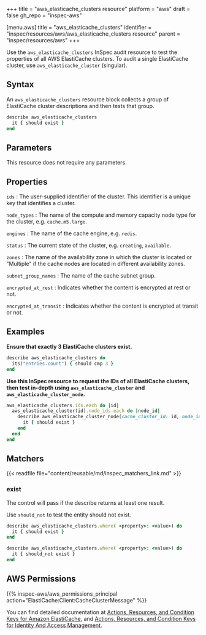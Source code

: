 +++
title = "aws_elasticache_clusters resource"
platform = "aws"
draft = false
gh_repo = "inspec-aws"

[menu.aws]
title = "aws_elasticache_clusters"
identifier = "inspec/resources/aws/aws_elasticache_clusters resource"
parent = "inspec/resources/aws"
+++

Use the `aws_elasticache_clusters` InSpec audit resource to test the properties of all AWS ElastiCache clusters. To audit a single ElastiCache cluster, use `aws_elasticache_cluster` (singular).

## Syntax

An `aws_elasticache_clusters` resource block collects a group of ElastiCache cluster descriptions and then tests that group.

```ruby
describe aws_elasticache_clusters
  it { should exist }
end   
```

## Parameters

This resource does not require any parameters.

## Properties

`ids`
: The user-supplied identifier of the cluster. This identifier is a unique key that identifies a cluster.

`node_types`
: The name of the compute and memory capacity node type for the cluster, e.g. `cache.m5.large`.

`engines`
: The name of the cache engine, e.g. `redis`.

`status`
: The current state of the cluster, e.g. `creating`, `available`.

`zones`
: The name of the availability zone in which the cluster is located or "Multiple" if the cache nodes are located in different availability zones.

`subnet_group_names`
: The name of the cache subnet group.

`encrypted_at_rest`
: Indicates whether the content is encrypted at rest or not.

`encrypted_at_transit`
: Indicates whether the content is encrypted at transit or not.

## Examples

**Ensure that exactly 3 ElastiCache clusters exist.**

```ruby
describe aws_elasticache_clusters do
  its("entries.count") { should cmp 3 }
end
```

**Use this InSpec resource to request the IDs of all ElastiCache clusters, then test in-depth using `aws_elasticache_cluster` and `aws_elasticache_cluster_node`.**

```ruby
aws_elasticache_clusters.ids.each do |id|
  aws_elasticache_cluster(id).node_ids.each do |node_id|
    describe aws_elasticache_cluster_node(cache_cluster_id: id, node_id: node_id) do
      it { should exist }
    end
  end
end
```

## Matchers

{{< readfile file="content/reusable/md/inspec_matchers_link.md" >}}

### exist

The control will pass if the describe returns at least one result.

Use `should_not` to test the entity should not exist.

```ruby
describe aws_elasticache_clusters.where( <property>: <value>) do
  it { should exist }
end
```

```ruby
describe aws_elasticache_clusters.where( <property>: <value>) do
  it { should_not exist }
end
```

## AWS Permissions

{{% inspec-aws/aws_permissions_principal action="ElastiCache:Client:CacheClusterMessage" %}}

You can find detailed documentation at [Actions, Resources, and Condition Keys for Amazon ElastiCache](https://docs.aws.amazon.com/IAM/latest/UserGuide/list_amazonelasticache.html), and [Actions, Resources, and Condition Keys for Identity And Access Management](https://docs.aws.amazon.com/IAM/latest/UserGuide/list_identityandaccessmanagement.html).
